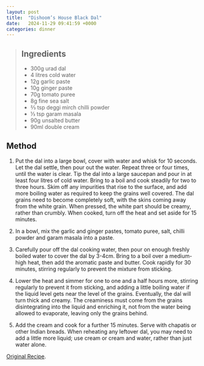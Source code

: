 ```yaml
---
layout: post
title:  "Dishoom’s House Black Dal"
date:   2024-11-29 09:41:59 +0000
categories: dinner
---
```

> ## Ingredients
>
> - 300g urad dal
> - 4 litres cold water
> - 12g garlic paste
> - 10g ginger paste
> - 70g tomato puree
> - 8g fine sea salt
> - ⅔ tsp deggi mirch chilli powder
> - ⅓ tsp garam masala
> - 90g unsalted butter
> - 90ml double cream





## Method

1. Put the dal into a large bowl, cover with water and whisk for 10 seconds. Let the dal settle, then pour out the water. Repeat three or four times, until the water is clear. Tip the dal into a large saucepan and pour in at least four litres of cold water. Bring to a boil and cook steadily for two to three hours. Skim off any impurities that rise to the surface, and add more boiling water as required to keep the grains well covered. The dal grains need to become completely soft, with the skins coming away from the white grain. When pressed, the white part should be creamy, rather than crumbly. When cooked, turn off the heat and set aside for 15 minutes.

2. In a bowl, mix the garlic and ginger pastes, tomato puree, salt, chilli powder and garam masala into a paste.

3. Carefully pour off the dal cooking water, then pour on enough freshly boiled water to cover the dal by 3-4cm. Bring to a boil over a medium-high heat, then add the aromatic paste and butter. Cook rapidly for 30 minutes, stirring regularly to prevent the mixture from sticking.

4. Lower the heat and simmer for one to one and a half hours more, stirring regularly to prevent it from sticking, and adding a little boiling water if the liquid level gets near the level of the grains. Eventually, the dal will turn thick and creamy. The creaminess must come from the grains disintegrating into the liquid and enriching it, not from the water being allowed to evaporate, leaving only the grains behind.

5. Add the cream and cook for a further 15 minutes. Serve with chapatis or other Indian breads. When reheating any leftover dal, you may need to add a little more liquid; use cream or cream and water, rather than just water alone.


[Original Recipe][original-recipe].

[original-recipe]: https://www.theguardian.com/food/2019/sep/07/four-classic-indian-recipes-dishoom-chaat-dal-salad-jackfruit-biyani-chicken-makhani-curry